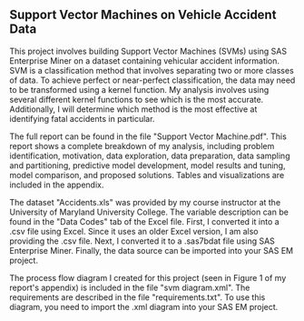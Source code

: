 Support Vector Machines on Vehicle Accident Data
----------------

This project involves building Support Vector Machines (SVMs) using SAS Enterprise Miner on a dataset containing vehicular accident information.  SVM is a classification method that involves separating two or more classes of data.  To achieve perfect or near-perfect classification, the data may need to be transformed using a kernel function.  My analysis involves using several different kernel functions to see which is the most accurate.  Additionally, I will determine which method is the most effective at identifying fatal accidents in particular.

The full report can be found in the file "Support Vector Machine.pdf".  This report shows a complete breakdown of my analysis, including problem identification, motivation, data exploration, data preparation, data sampling and partitioning, predictive model development, model results and tuning, model comparison, and proposed solutions.  Tables and visualizations are included in the appendix.

The dataset "Accidents.xls" was provided by my course instructor at the University of Maryland University College.  The variable description can be found in the "Data Codes" tab of the Excel file.  First, I converted it into a .csv file using Excel.  Since it uses an older Excel version, I am also providing the .csv file.  Next, I converted it to a .sas7bdat file using SAS Enterprise Miner.  Finally, the data source can be imported into your SAS EM project.

The process flow diagram I created for this project (seen in Figure 1 of my report's appendix) is included in the file "svm diagram.xml".  The requirements are described in the file "requirements.txt".  To use this diagram, you need to import the .xml diagram into your SAS EM project.